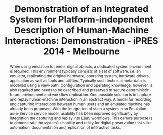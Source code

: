 ---
abstract: When using emulation to render digital objects, a dedicated system environment
  is required. This environment typically consists of a set of software, i.e. an emulator,
  replicating the original hardware, operating system, hardware drivers, application
  as well as tools and utilities. Typically such technical meta-data is modelled using
  a view-path. Configuration and operating knowledge, however, is also required and
  needs to be described and preserved to secure deterministic future environment and
  workflow replication. One possible solution is to capture and replay human-machine
  interaction in an abstract way. A model for recording and capturing interactions
  between human users and an emulated machine has already been proposed. With the
  integration of such a system in an Emulation-as-a-Service service model, usability
  has been improved significantly by integration the capturing and replay into EaaS
  workflows. This demo’s purpose is to demonstrate the system’s usability and utility
  for digital preservation tasks like automation, documentation and replication of
  interactive tasks.
creators:
- von Suchodoletz, Dirk
- Rechert, Klaus
- Stobbe, Oleg
date: null
document_url: https://services.phaidra.univie.ac.at/api/object/o:378720/download
grand_parent: iPRES
institutions: []
keywords: []
landing_page_url: https://phaidra.univie.ac.at/o:378720
language: eng
layout: publication
license: CC BY-NC-SA 3.0 AT
notes_url: null
parent: iPRES 2014
presentation_url: null
size: 102710
source_name: iPRES
title: 'Demonstration of an Integrated System for Platform-independent Description
  of Human-Machine Interactions: Demonstration - iPRES 2014 - Melbourne'
type: paper
year: 2014
---